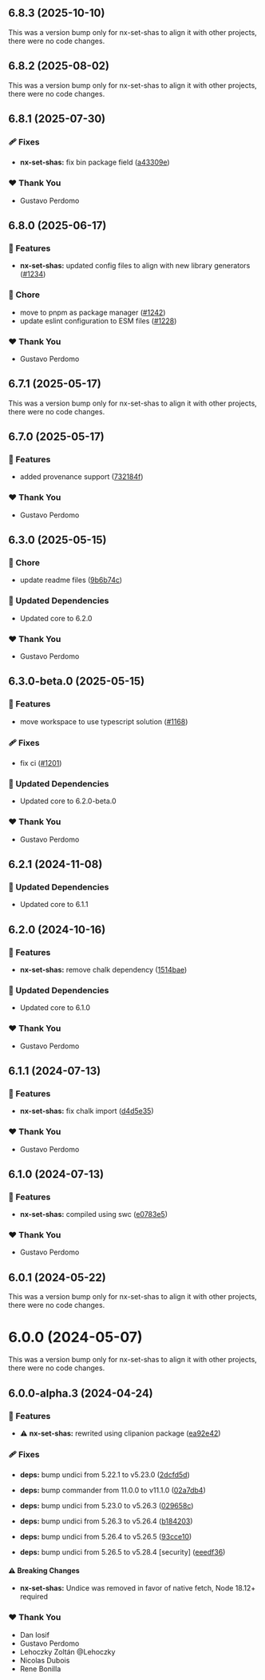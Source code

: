 ## 6.8.3 (2025-10-10)

This was a version bump only for nx-set-shas to align it with other projects, there were no code changes.

## 6.8.2 (2025-08-02)

This was a version bump only for nx-set-shas to align it with other projects, there were no code changes.

## 6.8.1 (2025-07-30)

### 🩹 Fixes

- **nx-set-shas:** fix bin package field ([a43309e](https://github.com/gperdomor/nx-tools/commit/a43309e))

### ❤️ Thank You

- Gustavo Perdomo

## 6.8.0 (2025-06-17)

### 🚀 Features

- **nx-set-shas:** updated config files to align with new library generators ([#1234](https://github.com/gperdomor/nx-tools/pull/1234))

### 🏡 Chore

- move to pnpm as package manager ([#1242](https://github.com/gperdomor/nx-tools/pull/1242))
- update eslint configuration to ESM files ([#1228](https://github.com/gperdomor/nx-tools/pull/1228))

### ❤️ Thank You

- Gustavo Perdomo

## 6.7.1 (2025-05-17)

This was a version bump only for nx-set-shas to align it with other projects, there were no code changes.

## 6.7.0 (2025-05-17)

### 🚀 Features

- added provenance support ([732184f](https://github.com/gperdomor/nx-tools/commit/732184f))

### ❤️ Thank You

- Gustavo Perdomo

## 6.3.0 (2025-05-15)

### 🏡 Chore

- update readme files ([9b6b74c](https://github.com/gperdomor/nx-tools/commit/9b6b74c))

### 🧱 Updated Dependencies

- Updated core to 6.2.0

### ❤️ Thank You

- Gustavo Perdomo

## 6.3.0-beta.0 (2025-05-15)

### 🚀 Features

- move workspace to use typescript solution ([#1168](https://github.com/gperdomor/nx-tools/pull/1168))

### 🩹 Fixes

- fix ci ([#1201](https://github.com/gperdomor/nx-tools/pull/1201))

### 🧱 Updated Dependencies

- Updated core to 6.2.0-beta.0

### ❤️ Thank You

- Gustavo Perdomo

## 6.2.1 (2024-11-08)

### 🧱 Updated Dependencies

- Updated core to 6.1.1

## 6.2.0 (2024-10-16)

### 🚀 Features

- **nx-set-shas:** remove chalk dependency ([1514bae](https://github.com/gperdomor/nx-tools/commit/1514bae))

### 🧱 Updated Dependencies

- Updated core to 6.1.0

### ❤️ Thank You

- Gustavo Perdomo

## 6.1.1 (2024-07-13)

### 🚀 Features

- **nx-set-shas:** fix chalk import ([d4d5e35](https://github.com/gperdomor/nx-tools/commit/d4d5e35))

### ❤️ Thank You

- Gustavo Perdomo

## 6.1.0 (2024-07-13)

### 🚀 Features

- **nx-set-shas:** compiled using swc ([e0783e5](https://github.com/gperdomor/nx-tools/commit/e0783e5))

### ❤️ Thank You

- Gustavo Perdomo

## 6.0.1 (2024-05-22)

This was a version bump only for nx-set-shas to align it with other projects, there were no code changes.

# 6.0.0 (2024-05-07)

This was a version bump only for nx-set-shas to align it with other projects, there were no code changes.

## 6.0.0-alpha.3 (2024-04-24)

### 🚀 Features

- ⚠️ **nx-set-shas:** rewrited using clipanion package ([ea92e42](https://github.com/gperdomor/nx-tools/commit/ea92e42))

### 🩹 Fixes

- **deps:** bump undici from 5.22.1 to v5.23.0 ([2dcfd5d](https://github.com/gperdomor/nx-tools/commit/2dcfd5d))

- **deps:** bump commander from 11.0.0 to v11.1.0 ([02a7db4](https://github.com/gperdomor/nx-tools/commit/02a7db4))

- **deps:** bump undici from 5.23.0 to v5.26.3 ([029658c](https://github.com/gperdomor/nx-tools/commit/029658c))

- **deps:** bump undici from 5.26.3 to v5.26.4 ([b184203](https://github.com/gperdomor/nx-tools/commit/b184203))

- **deps:** bump undici from 5.26.4 to v5.26.5 ([93cce10](https://github.com/gperdomor/nx-tools/commit/93cce10))

- **deps:** bump undici from 5.26.5 to v5.28.4 [security] ([eeedf36](https://github.com/gperdomor/nx-tools/commit/eeedf36))

#### ⚠️ Breaking Changes

- **nx-set-shas:** Undice was removed in favor of native fetch, Node 18.12+ required

### ❤️ Thank You

- Dan Iosif
- Gustavo Perdomo
- Lehoczky Zoltán @Lehoczky
- Nicolas Dubois
- Rene Bonilla
